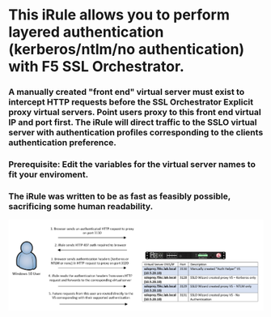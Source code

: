 # This iRule allows you to perform layered authentication (kerberos/ntlm/no authentication) with F5 SSL Orchestrator. 
### A manually created "front end" virtual server must exist to intercept HTTP requests before the SSL Orchestrator Explicit proxy virtual servers. Point users proxy to this front end virtual IP and port first. The iRule will direct traffic to the SSLO virtual server with authentication profiles corresponding to the clients authentication preference.  
### Prerequisite: Edit the variables for the virtual server names to fit your enviroment. 
### The iRule was written to be as fast as feasibly possible, sacrificing some human readability.  
![iRule Workflow](https://raw.githubusercontent.com/megamattzilla/iRules/master/SSLO_Layered_Auth/irule_flow.png)
